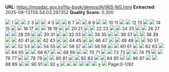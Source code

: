 # 

**URL:** https://mosdac.gov.in/flip-book/demos/AVIRIS-NG.html
**Extracted:** 2025-09-13T05:54:03.297352
**Quality Score:** 0.300

![](https://mosdac.gov.in/flip-book/demos/AVIRIS-NG/thumb/Page1.jpg)
1
![](https://mosdac.gov.in/flip-book/demos/AVIRIS-NG/thumb/Page2.jpg) ![](https://mosdac.gov.in/flip-book/demos/AVIRIS-NG/thumb/Page3.jpg)
2 3
![](https://mosdac.gov.in/flip-book/demos/AVIRIS-NG/thumb/Page4.jpg) ![](https://mosdac.gov.in/flip-book/demos/AVIRIS-NG/thumb/Page5.jpg)
4 5
![](https://mosdac.gov.in/flip-book/demos/AVIRIS-NG/thumb/Page6.jpg) ![](https://mosdac.gov.in/flip-book/demos/AVIRIS-NG/thumb/Page7.jpg)
6 7
![](https://mosdac.gov.in/flip-book/demos/AVIRIS-NG/thumb/Page8.jpg) ![](https://mosdac.gov.in/flip-book/demos/AVIRIS-NG/thumb/Page9.jpg)
8 9
![](https://mosdac.gov.in/flip-book/demos/AVIRIS-NG/thumb/Page10.jpg) ![](https://mosdac.gov.in/flip-book/demos/AVIRIS-NG/thumb/Page11.jpg)
10 11
![](https://mosdac.gov.in/flip-book/demos/AVIRIS-NG/thumb/Page12.jpg) ![](https://mosdac.gov.in/flip-book/demos/AVIRIS-NG/thumb/Page13.jpg)
12 13
![](https://mosdac.gov.in/flip-book/demos/AVIRIS-NG/thumb/Page14.jpg) ![](https://mosdac.gov.in/flip-book/demos/AVIRIS-NG/thumb/Page15.jpg)
14 15
![](https://mosdac.gov.in/flip-book/demos/AVIRIS-NG/thumb/Page16.jpg) ![](https://mosdac.gov.in/flip-book/demos/AVIRIS-NG/thumb/Page17.jpg)
16 17
![](https://mosdac.gov.in/flip-book/demos/AVIRIS-NG/thumb/Page18.jpg) ![](https://mosdac.gov.in/flip-book/demos/AVIRIS-NG/thumb/Page19.jpg)
18 19
![](https://mosdac.gov.in/flip-book/demos/AVIRIS-NG/thumb/Page20.jpg) ![](https://mosdac.gov.in/flip-book/demos/AVIRIS-NG/thumb/Page21.jpg)
20 21
![](https://mosdac.gov.in/flip-book/demos/AVIRIS-NG/thumb/Page22.jpg) ![](https://mosdac.gov.in/flip-book/demos/AVIRIS-NG/thumb/Page23.jpg)
22 23
![](https://mosdac.gov.in/flip-book/demos/AVIRIS-NG/thumb/Page24.jpg) ![](https://mosdac.gov.in/flip-book/demos/AVIRIS-NG/thumb/Page25.jpg)
24 25
![](https://mosdac.gov.in/flip-book/demos/AVIRIS-NG/thumb/Page26.jpg) ![](https://mosdac.gov.in/flip-book/demos/AVIRIS-NG/thumb/Page27.jpg)
26 27
![](https://mosdac.gov.in/flip-book/demos/AVIRIS-NG/thumb/Page28.jpg) ![](https://mosdac.gov.in/flip-book/demos/AVIRIS-NG/thumb/Page29.jpg)
28 29
![](https://mosdac.gov.in/flip-book/demos/AVIRIS-NG/thumb/Page30.jpg) ![](https://mosdac.gov.in/flip-book/demos/AVIRIS-NG/thumb/Page31.jpg)
30 31
![](https://mosdac.gov.in/flip-book/demos/AVIRIS-NG/thumb/Page32.jpg) ![](https://mosdac.gov.in/flip-book/demos/AVIRIS-NG/thumb/Page33.jpg)
32 33
![](https://mosdac.gov.in/flip-book/demos/AVIRIS-NG/thumb/Page34.jpg) ![](https://mosdac.gov.in/flip-book/demos/AVIRIS-NG/thumb/Page35.jpg)
34 35
![](https://mosdac.gov.in/flip-book/demos/AVIRIS-NG/thumb/Page36.jpg) ![](https://mosdac.gov.in/flip-book/demos/AVIRIS-NG/thumb/Page37.jpg)
36 37
![](https://mosdac.gov.in/flip-book/demos/AVIRIS-NG/thumb/Page38.jpg) ![](https://mosdac.gov.in/flip-book/demos/AVIRIS-NG/thumb/Page39.jpg)
38 39
![](https://mosdac.gov.in/flip-book/demos/AVIRIS-NG/thumb/Page40.jpg) ![](https://mosdac.gov.in/flip-book/demos/AVIRIS-NG/thumb/Page41.jpg)
40 41
![](https://mosdac.gov.in/flip-book/demos/AVIRIS-NG/thumb/Page42.jpg) ![](https://mosdac.gov.in/flip-book/demos/AVIRIS-NG/thumb/Page43.jpg)
42 43
![](https://mosdac.gov.in/flip-book/demos/AVIRIS-NG/thumb/Page44.jpg) ![](https://mosdac.gov.in/flip-book/demos/AVIRIS-NG/thumb/Page45.jpg)
44 45
![](https://mosdac.gov.in/flip-book/demos/AVIRIS-NG/thumb/Page46.jpg) ![](https://mosdac.gov.in/flip-book/demos/AVIRIS-NG/thumb/Page47.jpg)
46 47
![](https://mosdac.gov.in/flip-book/demos/AVIRIS-NG/thumb/Page48.jpg) ![](https://mosdac.gov.in/flip-book/demos/AVIRIS-NG/thumb/Page49.jpg)
48 49
![](https://mosdac.gov.in/flip-book/demos/AVIRIS-NG/thumb/Page50.jpg) ![](https://mosdac.gov.in/flip-book/demos/AVIRIS-NG/thumb/Page51.jpg)
50 51
![](https://mosdac.gov.in/flip-book/demos/AVIRIS-NG/thumb/Page52.jpg) ![](https://mosdac.gov.in/flip-book/demos/AVIRIS-NG/thumb/Page53.jpg)
52 53
![](https://mosdac.gov.in/flip-book/demos/AVIRIS-NG/thumb/Page54.jpg) ![](https://mosdac.gov.in/flip-book/demos/AVIRIS-NG/thumb/Page55.jpg)
54 55
![](https://mosdac.gov.in/flip-book/demos/AVIRIS-NG/thumb/Page56.jpg) ![](https://mosdac.gov.in/flip-book/demos/AVIRIS-NG/thumb/Page57.jpg)
56 57
![](https://mosdac.gov.in/flip-book/demos/AVIRIS-NG/thumb/Page58.jpg) ![](https://mosdac.gov.in/flip-book/demos/AVIRIS-NG/thumb/Page59.jpg)
58 59
![](https://mosdac.gov.in/flip-book/demos/AVIRIS-NG/thumb/Page60.jpg) ![](https://mosdac.gov.in/flip-book/demos/AVIRIS-NG/thumb/Page61.jpg)
60 61
![](https://mosdac.gov.in/flip-book/demos/AVIRIS-NG/thumb/Page62.jpg) ![](https://mosdac.gov.in/flip-book/demos/AVIRIS-NG/thumb/Page63.jpg)
62 63
![](https://mosdac.gov.in/flip-book/demos/AVIRIS-NG/thumb/Page64.jpg) ![](https://mosdac.gov.in/flip-book/demos/AVIRIS-NG/thumb/Page65.jpg)
64 65
![](https://mosdac.gov.in/flip-book/demos/AVIRIS-NG/thumb/Page66.jpg) ![](https://mosdac.gov.in/flip-book/demos/AVIRIS-NG/thumb/Page67.jpg)
66 67
![](https://mosdac.gov.in/flip-book/demos/AVIRIS-NG/thumb/Page68.jpg) ![](https://mosdac.gov.in/flip-book/demos/AVIRIS-NG/thumb/Page69.jpg)
68 69
![](https://mosdac.gov.in/flip-book/demos/AVIRIS-NG/thumb/Page70.jpg) ![](https://mosdac.gov.in/flip-book/demos/AVIRIS-NG/thumb/Page71.jpg)
70 71
![](https://mosdac.gov.in/flip-book/demos/AVIRIS-NG/thumb/Page72.jpg) ![](https://mosdac.gov.in/flip-book/demos/AVIRIS-NG/thumb/Page73.jpg)
72 73
![](https://mosdac.gov.in/flip-book/demos/AVIRIS-NG/thumb/Page74.jpg) ![](https://mosdac.gov.in/flip-book/demos/AVIRIS-NG/thumb/Page75.jpg)
74 75
![](https://mosdac.gov.in/flip-book/demos/AVIRIS-NG/thumb/Page76.jpg) ![](https://mosdac.gov.in/flip-book/demos/AVIRIS-NG/thumb/Page77.jpg)
76 77
![](https://mosdac.gov.in/flip-book/demos/AVIRIS-NG/thumb/Page78.jpg) ![](https://mosdac.gov.in/flip-book/demos/AVIRIS-NG/thumb/Page79.jpg)
78 79
![](https://mosdac.gov.in/flip-book/demos/AVIRIS-NG/thumb/Page80.jpg) ![](https://mosdac.gov.in/flip-book/demos/AVIRIS-NG/thumb/Page81.jpg)
80 81
![](https://mosdac.gov.in/flip-book/demos/AVIRIS-NG/thumb/Page82.jpg) ![](https://mosdac.gov.in/flip-book/demos/AVIRIS-NG/thumb/Page83.jpg)
82 83
![](https://mosdac.gov.in/flip-book/demos/AVIRIS-NG/thumb/Page84.jpg) ![](https://mosdac.gov.in/flip-book/demos/AVIRIS-NG/thumb/Page85.jpg)
84 85
![](https://mosdac.gov.in/flip-book/demos/AVIRIS-NG/thumb/Page86.jpg) ![](https://mosdac.gov.in/flip-book/demos/AVIRIS-NG/thumb/Page87.jpg)
86 87
![](https://mosdac.gov.in/flip-book/demos/AVIRIS-NG/thumb/Page88.jpg) ![](https://mosdac.gov.in/flip-book/demos/AVIRIS-NG/thumb/Page89.jpg)
88 89
![](https://mosdac.gov.in/flip-book/demos/AVIRIS-NG/thumb/Page90.jpg) ![](https://mosdac.gov.in/flip-book/demos/AVIRIS-NG/thumb/Page91.jpg)
90 91
![](https://mosdac.gov.in/flip-book/demos/AVIRIS-NG/thumb/Page92.jpg)
92
[«](https://mosdac.gov.in/flip-book/demos/AVIRIS-NG.html)
![](https://mosdac.gov.in/flip-book/demos/AVIRIS-NG/Page1.jpg)
![](https://mosdac.gov.in/flip-book/demos/AVIRIS-NG/Page2.jpg)
![](https://mosdac.gov.in/flip-book/demos/AVIRIS-NG/Page3.jpg)
![](https://mosdac.gov.in/flip-book/demos/AVIRIS-NG/Page4.jpg)
![](https://mosdac.gov.in/flip-book/demos/AVIRIS-NG/Page5.jpg)
![](https://mosdac.gov.in/flip-book/demos/AVIRIS-NG/Page6.jpg)
[»](https://mosdac.gov.in/flip-book/demos/AVIRIS-NG.html)
![](https://mosdac.gov.in/flip-book/demos/ocean/icons8-microsoft-30.png)
Page:0-1/92
